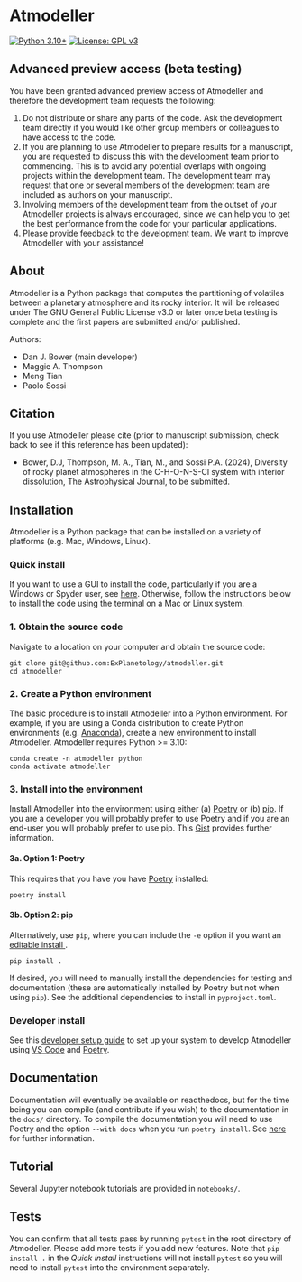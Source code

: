 # Atmodeller

[![Python 3.10+](https://img.shields.io/badge/python-3.10+-blue.svg)](https://www.python.org/downloads/release/python-3100/)
[![License: GPL v3](https://img.shields.io/badge/License-GPLv3-blue.svg)](https://www.gnu.org/licenses/gpl-3.0)

## Advanced preview access (beta testing)

You have been granted advanced preview access of Atmodeller and therefore the development team requests the following:

1. Do not distribute or share any parts of the code. Ask the development team directly if you would like other group members or colleagues to have access to the code.
2. If you are planning to use Atmodeller to prepare results for a manuscript, you are requested to discuss this with the development team prior to commencing. This is to avoid any potential overlaps with ongoing projects within the development team. The development team may request that one or several members of the development team are included as authors on your manuscript.
3. Involving members of the development team from the outset of your Atmodeller projects is always encouraged, since we can help you to get the best performance from the code for your particular applications.
4. Please provide feedback to the development team. We want to improve Atmodeller with your assistance!

## About
Atmodeller is a Python package that computes the partitioning of volatiles between a planetary atmosphere and its rocky interior. It will be released under The GNU General Public License v3.0 or later once beta testing is complete and the first papers are submitted and/or published.

Authors:

- Dan J. Bower (main developer)
- Maggie A. Thompson
- Meng Tian
- Paolo Sossi

## Citation

If you use Atmodeller please cite (prior to manuscript submission, check back to see if this reference has been updated):

- Bower, D.J, Thompson, M. A., Tian, M., and Sossi P.A. (2024), Diversity of rocky planet atmospheres in the C-H-O-N-S-Cl system with interior dissolution, The Astrophysical Journal, to be submitted.

## Installation

Atmodeller is a Python package that can be installed on a variety of platforms (e.g. Mac, Windows, Linux).

### Quick install

If you want to use a GUI to install the code, particularly if you are a Windows or Spyder user, see [here](https://gist.github.com/djbower/c82b4a70a3c3c74ad26dc572edefdd34). Otherwise, follow the instructions below to install the code using the terminal on a Mac or Linux system.

### 1. Obtain the source code

Navigate to a location on your computer and obtain the source code:

    git clone git@github.com:ExPlanetology/atmodeller.git
    cd atmodeller

### 2. Create a Python environment

The basic procedure is to install Atmodeller into a Python environment. For example, if you are using a Conda distribution to create Python environments (e.g. [Anaconda](https://www.anaconda.com/download)), create a new environment to install Atmodeller. Atmodeller requires Python >= 3.10:

    conda create -n atmodeller python
    conda activate atmodeller

### 3. Install into the environment

Install Atmodeller into the environment using either (a) [Poetry](https://python-poetry.org) or (b) [pip](https://pip.pypa.io/en/stable/getting-started/). If you are a developer you will probably prefer to use Poetry and if you are an end-user you will probably prefer to use pip. This [Gist](https://gist.github.com/djbower/e9538e7eb5ed3deaf3c4de9dea41ebcd) provides further information.

#### 3a. Option 1: Poetry

This requires that you have you have [Poetry](https://python-poetry.org) installed:

    poetry install

#### 3b. Option 2: pip

Alternatively, use `pip`, where you can include the `-e` option if you want an [editable install ](https://setuptools.pypa.io/en/latest/userguide/development_mode.html).

    pip install .

If desired, you will need to manually install the dependencies for testing and documentation (these are automatically installed by Poetry but not when using `pip`). See the additional dependencies to install in `pyproject.toml`.

### Developer install

See this [developer setup guide](https://gist.github.com/djbower/c66474000029730ac9f8b73b96071db3) to set up your system to develop Atmodeller using [VS Code](https://code.visualstudio.com) and [Poetry](https://python-poetry.org).

## Documentation

Documentation will eventually be available on readthedocs, but for the time being you can compile (and contribute if you wish) to the documentation in the `docs/` directory. To compile the documentation you will need to use Poetry and the option `--with docs` when you run `poetry install`. See [here](https://python-poetry.org/docs/managing-dependencies/) for further information.

## Tutorial

Several Jupyter notebook tutorials are provided in `notebooks/`.

## Tests

You can confirm that all tests pass by running `pytest` in the root directory of Atmodeller. Please add more tests if you add new features. Note that `pip install .` in the *Quick install* instructions will not install `pytest` so you will need to install `pytest` into the environment separately.
